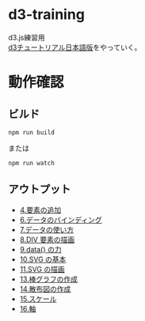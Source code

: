# d3-training
d3.js練習用  
[d3チュートリアル日本語版](https://observablehq.com/@sugi2000/d3/2)をやっていく。
# 動作確認
## ビルド
```
npm run build
```
または
```
npm run watch
```
## アウトプット
- [4.要素の追加](https://x-kaoki-x.github.io/d3-training/server/04.html)
- [6.データのバインディング](https://x-kaoki-x.github.io/d3-training/server/05.html)
- [7.データの使い方](https://x-kaoki-x.github.io/d3-training/server/07.html)
- [8.DIV 要素の描画](https://x-kaoki-x.github.io/d3-training/server/08.html)
- [9.data() の力](https://x-kaoki-x.github.io/d3-training/server/09.html)
- [10.SVG の基本](https://x-kaoki-x.github.io/d3-training/server/10.html)
- [11.SVG の描画](https://x-kaoki-x.github.io/d3-training/server/11.html)
- [13.棒グラフの作成](https://x-kaoki-x.github.io/d3-training/server/13.html)
- [14.散布図の作成](https://x-kaoki-x.github.io/d3-training/server/14.html)
- [15.スケール](https://x-kaoki-x.github.io/d3-training/server/15.html)
- [16.軸](https://x-kaoki-x.github.io/d3-training/server/16.html)
